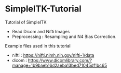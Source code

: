 # SimpleITK-Tutorial


Tutorial of SimpleITK
- Read Dicom and Nifti Images
- Preprocessing : Resampling and N4 Bias Correction.

Example files used in this tutorial
- nifti : https://nifti.nimh.nih.gov/nifti-1/data
- dicom : https://www.dicomlibrary.com/?manage=1b9baeb16d2aeba13bed71045df1bc65
